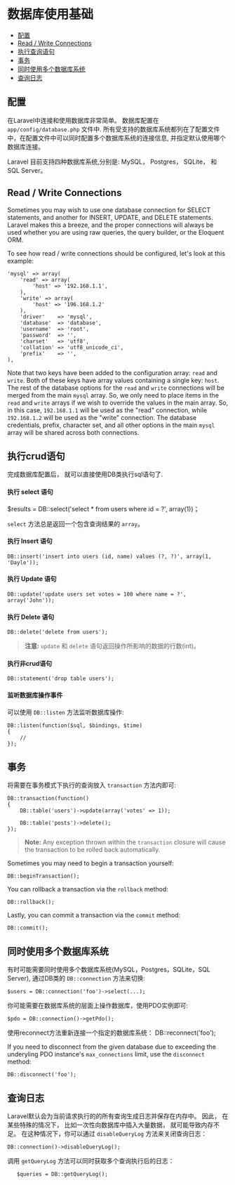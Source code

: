 # 数据库使用基础

- [配置](#configuration)
- [Read / Write Connections](#read-write-connections)
- [执行查询语句](#running-queries)
- [事务](#database-transactions)
- [同时使用多个数据库系统](#accessing-connections)
- [查询日志](#query-logging)

<a name="configuration"></a>
## 配置

在Laravel中连接和使用数据库非常简单。 数据库配置在 `app/config/database.php` 文件中. 所有受支持的数据库系统都列在了配置文件中，在配置文件中可以同时配置多个数据库系统的连接信息, 并指定默认使用哪个数据库连接。

Laravel 目前支持四种数据库系统,分别是: MySQL， Postgres， SQLite， 和 SQL Server。

<a name="read-write-connections"></a>
## Read / Write Connections

Sometimes you may wish to use one database connection for SELECT statements, and another for INSERT, UPDATE, and DELETE statements. Laravel makes this a breeze, and the proper connections will always be used whether you are using raw queries, the query builder, or the Eloquent ORM.

To see how read / write connections should be configured, let's look at this example:

	'mysql' => array(
		'read' => array(
			'host' => '192.168.1.1',
		),
		'write' => array(
			'host' => '196.168.1.2'
		),
		'driver'    => 'mysql',
		'database'  => 'database',
		'username'  => 'root',
		'password'  => '',
		'charset'   => 'utf8',
		'collation' => 'utf8_unicode_ci',
		'prefix'    => '',
	),

Note that two keys have been added to the configuration array: `read` and `write`. Both of these keys have array values containing a single key: `host`. The rest of the database options for the `read` and `write` connections will be merged from the main `mysql` array. So, we only need to place items in the `read` and `write` arrays if we wish to override the values in the main array. So, in this case, `192.168.1.1` will be used as the "read" connection, while `192.168.1.2` will be used as the "write" connection. The database credentials, prefix, character set, and all other options in the main `mysql` array will be shared across both connections.

<a name="running-queries"></a>
## 执行crud语句

完成数据库配置后， 就可以直接使用DB类执行sql语句了.

#### 执行 select 语句

  $results = DB::select('select * from users where id = ?', array(1))；

`select` 方法总是返回一个包含查询结果的 `array`。

#### 执行 Insert 语句

	DB::insert('insert into users (id, name) values (?, ?)', array(1, 'Dayle'));

#### 执行 Update 语句

	DB::update('update users set votes = 100 where name = ?', array('John'));

#### 执行 Delete 语句

	DB::delete('delete from users');

> **注意:** `update` 和 `delete` 语句返回操作所影响的数据的行数(int)。

#### 执行非crud语句

	DB::statement('drop table users');

#### 监听数据库操作事件

可以使用 `DB::listen` 方法监听数据库操作:

	DB::listen(function($sql, $bindings, $time)
	{
		//
	});

<a name="database-transactions"></a>
## 事务

将需要在事务模式下执行的查询放入 `transaction` 方法内即可:

	DB::transaction(function()
	{
		DB::table('users')->update(array('votes' => 1));

		DB::table('posts')->delete();
	});

> **Note:** Any exception thrown within the `transaction` closure will cause the transaction to be rolled back automatically.

Sometimes you may need to begin a transaction yourself:

	DB::beginTransaction();

You can rollback a transaction via the `rollback` method:

	DB::rollback();

Lastly, you can commit a transaction via the `commit` method:

	DB::commit();

<a name="accessing-connections"></a>
## 同时使用多个数据库系统

有时可能需要同时使用多个数据库系统(MySQL，Postgres，SQLite，SQL Server), 通过DB类的 `DB::connection` 方法来切换:

	$users = DB::connection('foo')->select(...);

你可能需要在数据库系统的层面上操作数据库，使用PDO实例即可:

	$pdo = DB::connection()->getPdo();

使用reconnect方法重新连接一个指定的数据库系统：
	DB::reconnect('foo');

If you need to disconnect from the given database due to exceeding the underyling PDO instance's `max_connections` limit, use the `disconnect` method:

	DB::disconnect('foo');

<a name="query-logging"></a>
## 查询日志

Laravel默认会为当前请求执行的的所有查询生成日志并保存在内存中。 因此， 在某些特殊的情况下， 比如一次性向数据库中插入大量数据， 就可能导致内存不足。 在这种情况下，你可以通过 `disableQueryLog` 方法来关闭查询日志：

	DB::connection()->disableQueryLog();

调用 `getQueryLog` 方法可以同时获取多个查询执行后的日志：

       $queries = DB::getQueryLog();
